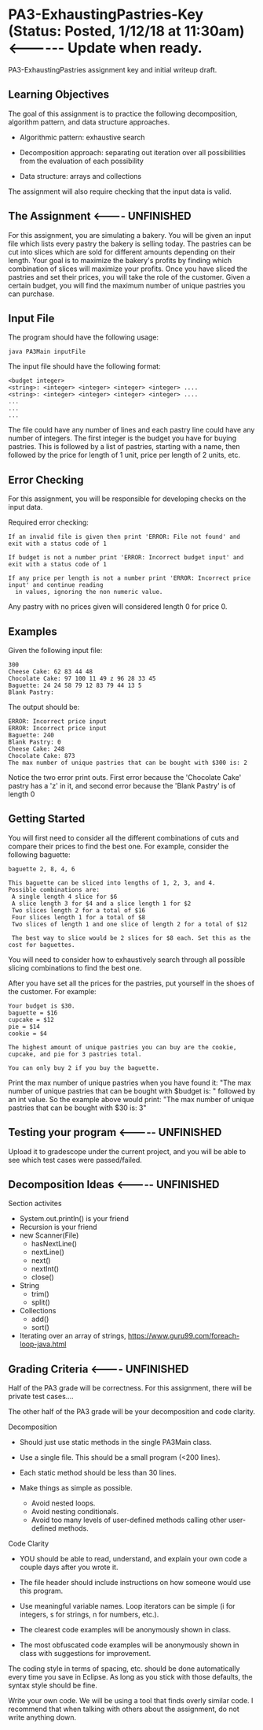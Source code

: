 # PA3-ExhaustingPastries-Key (Status: Posted, 1/12/18 at 11:30am)  <------ Update when ready.

PA3-ExhaustingPastries assignment key and initial writeup draft.

## Learning Objectives
The goal of this assignment is to practice the following decomposition, algorithm pattern, and data structure approaches.

 - Algorithmic pattern: exhaustive search

 - Decomposition approach: separating out iteration over all possibilities from the evaluation of each possibility

 - Data structure: arrays and collections

The assignment will also require checking that the input data is valid.

## The Assignment <---- UNFINISHED

For this assignment, you are simulating a bakery.
You will be given an input file which lists every pastry the bakery is selling today.
The pastries can be cut into slices which are sold for different amounts depending on their length.
Your goal is to maximize the bakery's profits by finding which combination of slices will maximize your profits.
Once you have sliced the pastries and set their prices, you will take the role of the customer. Given a certain budget, you will find the maximum number of unique pastries you can purchase.


## Input File

The program should have the following usage: 

```
java PA3Main inputFile
```

The input file should have the following format:
```
<budget integer>
<string>: <integer> <integer> <integer> <integer> ....
<string>: <integer> <integer> <integer> <integer> ....
...
...
...
```
The file could have any number of lines and each pastry line could have any number of integers. The first integer is the budget you have for buying pastries. This is followed by a list of pastries, starting with a name, then followed by the price for 
length of 1 unit, price per length of 2 units, etc.



## Error Checking
For this assignment, you will be responsible for developing checks on the input data.

Required error checking:
```
If an invalid file is given then print 'ERROR: File not found' and exit with a status code of 1

If budget is not a number print 'ERROR: Incorrect budget input' and exit with a status code of 1

If any price per length is not a number print 'ERROR: Incorrect price input' and continue reading 
  in values, ignoring the non numeric value.
  ```
  

Any pastry with no prices given will considered length 0 for price 0.

## Examples

Given the following input file:
```
300
Cheese Cake: 62 83 44 48 
Chocolate Cake: 97 100 11 49 z 96 28 33 45 
Baguette: 24 24 58 79 12 83 79 44 13 5 
Blank Pastry: 
```

The output should be: 
```
ERROR: Incorrect price input
ERROR: Incorrect price input
Baguette: 240
Blank Pastry: 0
Cheese Cake: 248
Chocolate Cake: 873
The max number of unique pastries that can be bought with $300 is: 2

```
Notice the two error print outs. First error because the 'Chocolate Cake' pastry has a 'z' in it, and second
error because the 'Blank Pastry' is of length 0

## Getting Started
You will first need to consider all the different combinations of cuts and compare their prices to find the best one. 
For example, consider the following baguette:
```
baguette 2, 8, 4, 6

This baguette can be sliced into lengths of 1, 2, 3, and 4. 
Possible combinations are:
 A single length 4 slice for $6
 A slice length 3 for $4 and a slice length 1 for $2
 Two slices length 2 for a total of $16
 Four slices length 1 for a total of $8
 Two slices of length 1 and one slice of length 2 for a total of $12
 
 The best way to slice would be 2 slices for $8 each. Set this as the cost for baguettes.  
```

You will need to consider how to exhaustively search through all possible slicing combinations to find the best one.

After you have set all the prices for the pastries, put yourself in the shoes of the customer. For example:
```
Your budget is $30.
baguette = $16
cupcake = $12
pie = $14
cookie = $4

The highest amount of unique pastries you can buy are the cookie, cupcake, and pie for 3 pastries total.

You can only buy 2 if you buy the baguette.

```

Print the max number of unique pastries when you have found it:
"The max number of unique pastries that can be bought with $budget is: " followed by an int value.
So the example above would print:
"The max number of unique pastries that can be bought with $30 is: 3" 

## Testing your program <----- UNFINISHED


Upload it to gradescope under the current project, and you will be able to see which test cases were passed/failed.


## Decomposition Ideas <----- UNFINISHED

Section activites
* System.out.println() is your friend
* Recursion is your friend
* new Scanner(File)
  * hasNextLine()
  * nextLine()
  * next()
  * nextInt()
  * close()
* String
  * trim()
  * split()
* Collections
  * add()
  * sort()
* Iterating over an array of strings,
  https://www.guru99.com/foreach-loop-java.html


## Grading Criteria <---- UNFINISHED

Half of the PA3 grade will be correctness. For this assignment, there will be private test cases....


The other half of the PA3 grade will be your decomposition and code clarity.

Decomposition
* Should just use static methods in the single PA3Main class.

* Use a single file.  This should be a small program (<200 lines).

* Each static method should be less than 30 lines.

* Make things as simple as possible.
  * Avoid nested loops.
  * Avoid nesting conditionals.
  * Avoid too many levels of user-defined methods calling other
  user-defined methods.


Code Clarity
* YOU should be able to read, understand, and explain your own code
a couple days after you wrote it.

* The file header should include instructions on how someone would
use this program.

* Use meaningful variable names.  Loop iterators can
be simple (i for integers, s for strings, n for numbers, etc.).

* The clearest code examples will be anonymously shown in class.

* The most obfuscated code examples will be anonymously shown in class
with suggestions for improvement.


The coding style in terms of spacing, etc. should be done automatically
every time you save in Eclipse.  As long as you stick with those defaults,
the syntax style should be fine.

Write your own code.  We will be using a tool that finds overly similar code.
I recommend that when talking with others about the assignment, do not write
anything down.

